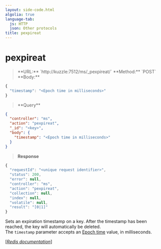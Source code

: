 ```yaml
---
layout: side-code.html
algolia: true
language-tab:
  js: HTTP
  json: Other protocols
title: pexpireat
---
```


# pexpireat




<blockquote class="js">
<p>
**URL:** `http://kuzzle:7512/ms/_pexpireat/<key>`  
**Method:** `POST`  
**Body:**
</p>
</blockquote>


```js
{
  "timestamp": "<Epoch time in milliseconds>"
}
```



<blockquote class="json">
<p>
**Query**
</p>
</blockquote>


```json
{
  "controller": "ms",
  "action": "pexpireat",
  "_id": "<key>",
  "body": {
    "timestamp": "<Epoch time in milliseconds>"
  }
}
```

>**Response**

```javascript
{
  "requestId": "<unique request identifier>",
  "status": 200,
  "error": null,
  "controller": "ms",
  "action": "pexpireat",
  "collection": null,
  "index": null,
  "volatile": null,
  "result": "[0|1]"
}
```

Sets an expiration timestamp on a key. After the timestamp has been reached, the key will automatically be deleted.  
The `timestamp` parameter accepts an [Epoch time](https://en.wikipedia.org/wiki/Unix_time) value, in milliseconds.

[[_Redis documentation_]](https://redis.io/commands/pexpireat)
